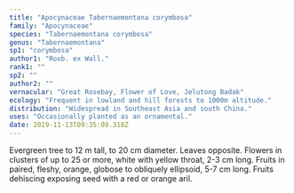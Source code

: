 ```yaml
---
title: "Apocynaceae Tabernaemontana corymbosa"
family: "Apocynaceae"
species: "Tabernaemontana corymbosa"
genus: "Tabernaemontana"
sp1: "corymbosa"
author1: "Roxb. ex Wall."
rank1: ""
sp2: ""
author2: ""
vernacular: "Great Rosebay, Flower of Love, Jelutong Badak"
ecology: "Frequent in lowland and hill forests to 1000m altitude."
distribution: "Widespread in Southeast Asia and south China."
uses: "Occasionally planted as an ornamental."
date: 2019-11-13T09:35:09.318Z
---
```

Evergreen tree to 12 m tall, to 20 cm diameter. Leaves opposite. Flowers in clusters of up to 25 or more, white with yellow throat, 2-3 cm long. Fruits in paired, fleshy, orange, globose to obliquely ellipsoid, 5-7 cm long. Fruits dehiscing exposing seed with a red or orange aril.